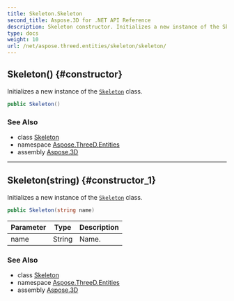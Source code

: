 ```yaml
---
title: Skeleton.Skeleton
second_title: Aspose.3D for .NET API Reference
description: Skeleton constructor. Initializes a new instance of the Skeleton class
type: docs
weight: 10
url: /net/aspose.threed.entities/skeleton/skeleton/
---
```

## Skeleton() {#constructor}

Initializes a new instance of the [`Skeleton`](../) class.

```csharp
public Skeleton()
```

### See Also

* class [Skeleton](../)
* namespace [Aspose.ThreeD.Entities](../../../aspose.threed.entities/)
* assembly [Aspose.3D](../../../)

---

## Skeleton(string) {#constructor_1}

Initializes a new instance of the [`Skeleton`](../) class.

```csharp
public Skeleton(string name)
```

| Parameter | Type | Description |
| --- | --- | --- |
| name | String | Name. |

### See Also

* class [Skeleton](../)
* namespace [Aspose.ThreeD.Entities](../../../aspose.threed.entities/)
* assembly [Aspose.3D](../../../)


